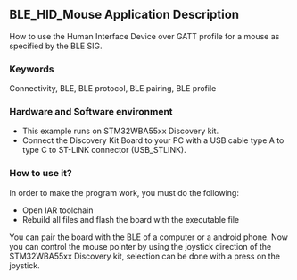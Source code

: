 ## __BLE_HID_Mouse Application Description__

How to use the Human Interface Device over GATT profile for a mouse as specified by the BLE SIG.

### __Keywords__

Connectivity, BLE, BLE protocol, BLE pairing, BLE profile

### __Hardware and Software environment__

  - This example runs on STM32WBA55xx Discovery kit.
  - Connect the Discovery Kit Board to your PC with a USB cable type A to type C to ST-LINK connector (USB_STLINK). 

### __How to use it?__

In order to make the program work, you must do the following:
 - Open IAR toolchain
 - Rebuild all files and flash the board with the executable file

 You can pair the board with the BLE of a computer or a android phone. 
 Now you can control the mouse pointer by using the joystick direction of the STM32WBA55xx Discovery kit, 
 selection can be done with a press on the joystick.
